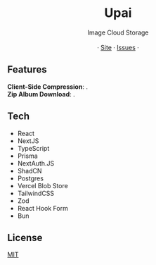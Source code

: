 <p align="center">
	<h1 align="center"><b>Upai</b></h1>
<p align="center">
    Image Cloud Storage
    <br />
    <br />
    ·
    <a href="https://upai-cyan.vercel.app">Site</a>
    ·
    <a href="https://github.com/Lucas8x/upai/issues">Issues</a>
    ·
  </p>
</p>

## Features

**Client-Side Compression**: . <br/>
**Zip Album Download**: . <br/>

## Tech

- React
- NextJS
- TypeScript
- Prisma
- NextAuth.JS
- ShadCN
- Postgres
- Vercel Blob Store
- TailwindCSS
- Zod
- React Hook Form
- Bun

## License

[MIT](./LICENSE)
